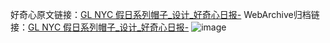 好奇心原文链接：[GL NYC 假日系列帽子_设计_好奇心日报-](https://www.qdaily.com/articles/3390.html)
WebArchive归档链接：[GL NYC 假日系列帽子_设计_好奇心日报-](http://web.archive.org/web/20190623152119/https://www.qdaily.com/articles/3390.html)
![image](http://ww3.sinaimg.cn/large/007d5XDply1g3vam25r5vj30u032uh0v)